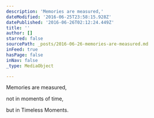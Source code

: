```yaml
---
description: 'Memories are measured,'
dateModified: '2016-06-25T23:58:15.928Z'
datePublished: '2016-06-26T02:12:24.449Z'
title: ''
author: []
starred: false
sourcePath: _posts/2016-06-26-memories-are-measured.md
inFeed: true
hasPage: false
inNav: false
_type: MediaObject

---
```

Memories are measured,

not in moments of time,

but in Timeless Moments.